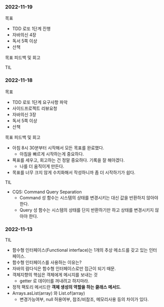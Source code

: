 ### 2022-11-19
목표
- TDD 로또 1단계 진행
- 자바의신 4장
- 독서 5쪽 이상
- 산책

목표 피드백 및 회고

TIL 


### 2022-11-18
목표
- TDD 로또 1단계 요구사항 파악 
- 사이드프로젝트 리뷰요청
- 자바의신 3장
- 독서 5쪽 이상
- 산책

목표 피드백 및 회고 
- 아침 8시 30분부터 시작해서 모든 목표를 완료했다.
  - 아침을 빠르게 시작하는게 중요하다.
- 묙표를 세우고, 회고하는 건 정말 중요하다. 기록을 잘 해야겠다.
  - 나를 더 움직이게 만든다.
- 목표를 너무 크지 않게 수치화해서 작성하니까 좀 더 시작하기가 쉽다.

TIL
- CQS: Command Query Separation
  - Command 성 함수는 시스템의 상태를 변경시키는 대신 값을 반환하지 않아야 한다.
  - Query 성 함수는 시스템의 상태를 단지 반환하기만 하고 상태를 변경시키지 않아야 한다.

### 2022-11-13
TIL
- 함수형 인터페이스(Functional interface)는 1개의 추상 메소드를 갖고 있는 인터페이스.
- 함수형 인터페이스를 사용하는 이유는?
- 자바의 람다식은 함수형 인터페이스로만 접근이 되기 때문.
- 객체지향의 핵심은 객체에게 메시지를 보내는 것
    - getter 로 데이터를 꺼내려고 하지마라.
- 정적 팩토리 메서드란 **객체 생성의 역할을 하는 클래스 메서드**.
- Arrays.asList(array) 와 List.of(array)
    - 변경가능여부, null 허용여부, 참조/비참조, 메모리사용 등의 차이가 있다.
